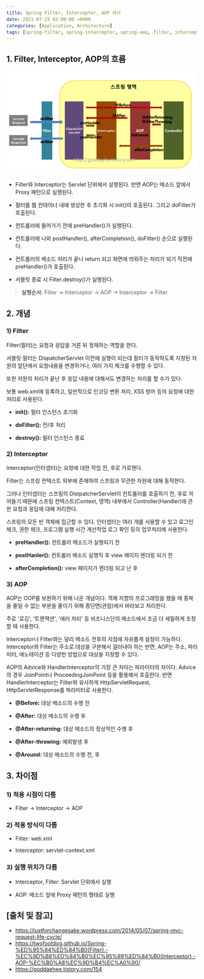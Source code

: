 ```yaml
---
title: Spring Filter, Interceptor, AOP 차이
date: 2021-07-15 03:00:00 +0900
categories: [Application, Architecture]
tags: [spring-filter, spring-interceptor, spring-aop, filter, interceptor, aop, filter-interceptor-aop, 스프링-필터, 스프링-인터셉터, 스프링-aop, 필터, 인터셉터, 필터-인터셉터-aop]
---
```


## 1. Filter, Interceptor, AOP의 흐름

![flow](/assets/img/2021-07-15-spring-filter-interceptor-aop-differences/flow.png)

* Filter와 Interceptor는 Servlet 단위에서 실행된다. 반면 AOP는 메소드 앞에서 Proxy 패턴으로 실행된다.

* 필터를 웹 컨테이너 내에 생성한 후 초기화 시 init()이 호출된다. 그리고 doFilter가 호출된다.

* 컨트롤러에 들어가기 전에 preHandler()가 실행된다.

* 컨트롤러에 나와 postHandler(), afterCompletion(), doFilter() 순으로 실행된다.

* 컨트롤러의 메소드 처리가 끝나 return 되고 화면에 띄워주는 처리가 되기 직전에 preHandler()가 호출된다.

* 서블릿 종료 시 Filter.destroy()가 실행된다.

> __실행순서:__ Filter → Interceptor → AOP → Interceptor → Filter

## 2. 개념

### 1) Filter
Filter(필터)는 요청과 응답을 거른 뒤 정제하는 역할을 한다.

서블릿 필터는 DispatcherServlet 이전에 실행이 되는데 필터가 동작하도록 지정된 자원의 앞단에서 요청내용을 변경하거나, 여러 가지 체크를 수행할 수 있다.

또한 자원의 처리가 끝난 후 응답 내용에 대해서도 변경하는 처리를 할 수가 있다.

보통 web.xml에 등록하고, 일반적으로 인코딩 변환 처리, XSS 방어 등의 요청에 대한 처리로 사용된다.

* __init():__ 필터 인스턴스 초기화

* __doFilter():__ 전/후 처리

* __destroy():__ 필터 인스턴스 종료

### 2) Interceptor
Interceptor(인터셉터)는 요청에 대한 작업 전, 후로 가로챈다.

Filter는 스프링 컨텍스트 외부에 존재하여 스프링과 무관한 자원에 대해 동작한다.

그러나 인터셉터는 스프링의 DistpatcherServlet이 컨트롤러를 호출하기 전, 후로 끼어들기 때문에 스프링 컨텍스트(Context, 영역) 내부에서 Controller(Handler)에 관한 요청과 응답에 대해 처리한다.

스프링의 모든 빈 객체에 접근할 수 있다. 인터셉터는 여러 개를 사용할 수 있고 로그인 체크, 권한 체크, 프로그램 실행 시간 계산작업 로그 확인 등의 업무처리에 사용한다.

* __preHandler():__ 컨트롤러 메소드가 실행되기 전

* __postHanler():__ 컨트롤러 메소드 실행직 후 view 페이지 렌더링 되기 전

* __afterCompletion():__ view 페이지가 렌더링 되고 난 후

### 3) AOP
AOP는 OOP를 보완하기 위해 나온 개념이다. 객체 지향의 프로그래밍을 했을 때 중복을 줄일 수 없는 부분을 줄이기 위해 종단면(관점)에서 바라보고 처리한다.

주로 '로깅', '트랜잭션', '에러 처리' 등 비즈니스단의 메소드에서 조금 더 세밀하게 조정할 때 사용한다.

Interceptor나 Filter와는 달리 메소드 전후의 지점에 자유롭게 설정이 가능하다. Interceptor와 Filter는 주소로 대상을 구분해서 걸러내야 하는 반면, AOP는 주소, 파라미터, 애노테이션 등 다양한 방법으로 대상을 지정할 수 있다.

AOP의 Advice와 HandlerInterceptor의 가장 큰 차이는 파라미터의 차이다. Advice의 경우 JoinPoint나 ProceedingJoinPoint 등을 활용해서 호출한다. 반면 HandlerInterceptor는 Filter와 유사하게 HttpServletRequest, HttpServletResponse를 파라미터로 사용한다.

* __@Before:__ 대상 메소드의 수행 전

* __@After:__ 대상 메소드의 수행 후

* __@After-returning:__ 대상 메소드의 정상적인 수행 후

* __@After-throwing:__ 예외발생 후

* __@Around:__ 대상 메소드의 수행 전, 후

## 3. 차이점

### 1) 적용 시점이 다름

* Filter → Interceptor → AOP

### 2) 적용 방식이 다름

* Filter: web.xml

* Interceptor: servlet-context.xml

### 3) 실행 위치가 다름

* Interceptor, Filter: Servlet 단위에서 실행

* AOP: 메소드 앞에 Proxy 패턴의 형태로 실행

## [출처 및 참고]
* <https://justforchangesake.wordpress.com/2014/05/07/spring-mvc-request-life-cycle/>
* <https://twofootdog.github.io/Spring-%ED%95%84%ED%84%B0(Filter),-%EC%9D%B8%ED%84%B0%EC%85%89%ED%84%B0(Interceptor),-AOP-%EC%B0%A8%EC%9D%B4%EC%A0%90/>
* <https://goddaehee.tistory.com/154>
